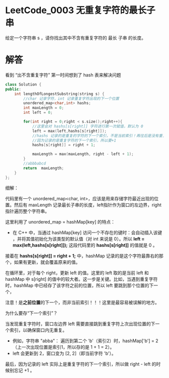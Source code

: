 # LeetCode_0003 无重复字符的最长子串

给定一个字符串 s ，请你找出其中不含有重复字符的 最长 子串 的长度。

# 解答

看到 “出不含重复字符” 第一时间想到了 hash 表来解决问题



```Cpp
class Solution {
public:
    int lengthOfLongestSubstring(string s) {
        //char 记录字符，int 记录重复字符出现的下一个位置
        unordered_map<char,int> hashs;
        int maxLength = 0;
        int left = 0;

        for(int right = 0;right < s.size();right++){
            //这里会对 hashs[s[right]] 字符进行第一次赋值，默认为 0
            left = max(left,hashs[s[right]]);
            //hashs 记录的是重复的字符的下一个索引，不是当前索引！再往后是没有重复的
            //因为记录的是重复字符的下一个索引，所以要+1
            hashs[s[right]] = right + 1;

            maxLength = max(maxLength, right - left + 1);
        }
        //abbbabcd
        return  maxLength;
    }
};
```

细解：

代码里有一个 unordered_map<char, int>，应该是用来存储字符最近出现的位置。然后有 maxLength 记录最长子串的长度，left指针作为窗口的左边界，right 指针遍历整个字符串。

这里利用了 unordered_map = hashMap[key] 的特点：

* 在 C++ 中，当通过 hashMap[key] 访问一个不存在的键时：
  ​​会自动插入该键​​，并将其值初始化为该类型的默认值（对 int 来说是 0）。所以 **left = max(left,hashs[s[right]]);** 这段代码里的 **hashs[s[right]]** 的值就是 0 。

接着在 **hashs[s[right]] = right + 1;** 中，hashMap 记录的是这个字符最靠右的那个，如果有更新，就会覆盖原来的值。

在循环里，对于每个 right，更新 left 的值。这里的 left 取的是当前 left 和 hashMap 中 s[right] 的值中的较大者。这一步是关键。比如，当遇到重复字符时，hashMap 中已经存了该字符之前的位置，所以 left 要跳到那个位置的下一个，

注意！是**之前位置**的下一个，而非当前索引！！！这里是最容易被误解的地方。

为什么要存“下一个索引”？​​

当发现重复字符时，窗口左边界 left 需要直接跳到​​重复字符上次出现位置的下一个索引​​，以确保窗口内无重复。

* 例如，字符串 "abba"：
  遍历到第二个 'b'（索引2）时，hashMap['b'] = 2（上一次出现位置是索引1，所以存的是 1 + 1 = 2）。
* left 会更新到 2，窗口变为 [2, 2]（即当前字符 'b'）。

最后，因为记录的 left 实际上是重复字符的下一个索引，所以做 right - left  的时候别忘记 +1 。

